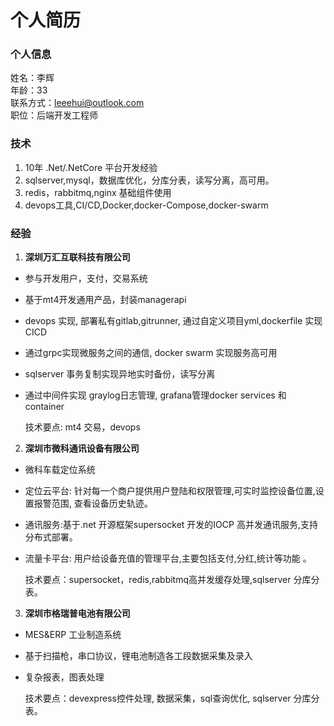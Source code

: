 # 个人简历

### 个人信息
姓名：李辉  
年龄：33  
联系方式：leeehui@outlook.com  
职位：后端开发工程师  

### 技术
1. 10年 .Net/.NetCore 平台开发经验
2. sqlserver,mysql，数据库优化，分库分表，读写分离，高可用。
3. redis，rabbitmq,nginx 基础组件使用
4. devops工具,CI/CD,Docker,docker-Compose,docker-swarm

### 经验
1. **深圳万汇互联科技有限公司**
* 参与开发用户，支付，交易系统
* 基于mt4开发通用产品，封装managerapi
* devops 实现, 部署私有gitlab,gitrunner, 通过自定义项目yml,dockerfile 实现CICD
* 通过grpc实现微服务之间的通信, docker swarm 实现服务高可用
* sqlserver 事务复制实现异地实时备份，读写分离
* 通过中间件实现 graylog日志管理, grafana管理docker services 和 container
  
  技术要点: mt4 交易，devops
  
2. **深圳市微科通讯设备有限公司**
* 微科车载定位系统
* 定位云平台: 针对每一个商户提供用户登陆和权限管理,可实时监控设备位置,设置报警范围, 查看设备历史轨迹。
* 通讯服务:基于.net 开源框架supersocket 开发的IOCP 高并发通讯服务,支持分布式部署。
* 流量卡平台: 用户给设备充值的管理平台,主要包括支付,分红,统计等功能 。
  
  技术要点：supersocket，redis,rabbitmq高并发缓存处理,sqlserver 分库分表。
  
3. **深圳市格瑞普电池有限公司**
* MES&ERP 工业制造系统
* 基于扫描枪，串口协议，锂电池制造各工段数据采集及录入
* 复杂报表，图表处理
  
  技术要点：devexpress控件处理, 数据采集，sql查询优化, sqlserver 分库分表。
